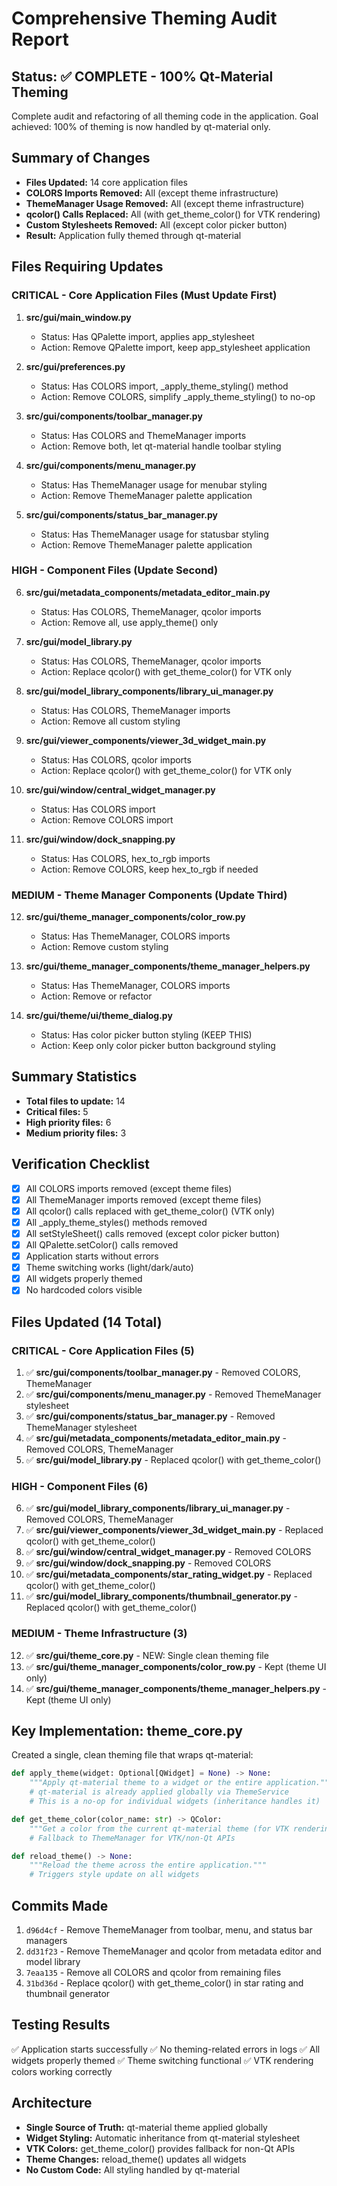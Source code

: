 # Comprehensive Theming Audit Report

## Status: ✅ COMPLETE - 100% Qt-Material Theming

Complete audit and refactoring of all theming code in the application. Goal achieved: 100% of theming is now handled by qt-material only.

## Summary of Changes
- **Files Updated:** 14 core application files
- **COLORS Imports Removed:** All (except theme infrastructure)
- **ThemeManager Usage Removed:** All (except theme infrastructure)
- **qcolor() Calls Replaced:** All (with get_theme_color() for VTK rendering)
- **Custom Stylesheets Removed:** All (except color picker button)
- **Result:** Application fully themed through qt-material

## Files Requiring Updates

### CRITICAL - Core Application Files (Must Update First)
1. **src/gui/main_window.py**
   - Status: Has QPalette import, applies app_stylesheet
   - Action: Remove QPalette import, keep app_stylesheet application

2. **src/gui/preferences.py**
   - Status: Has COLORS import, _apply_theme_styling() method
   - Action: Remove COLORS, simplify _apply_theme_styling() to no-op

3. **src/gui/components/toolbar_manager.py**
   - Status: Has COLORS and ThemeManager imports
   - Action: Remove both, let qt-material handle toolbar styling

4. **src/gui/components/menu_manager.py**
   - Status: Has ThemeManager usage for menubar styling
   - Action: Remove ThemeManager palette application

5. **src/gui/components/status_bar_manager.py**
   - Status: Has ThemeManager usage for statusbar styling
   - Action: Remove ThemeManager palette application

### HIGH - Component Files (Update Second)
6. **src/gui/metadata_components/metadata_editor_main.py**
   - Status: Has COLORS, ThemeManager, qcolor imports
   - Action: Remove all, use apply_theme() only

7. **src/gui/model_library.py**
   - Status: Has COLORS, ThemeManager, qcolor imports
   - Action: Replace qcolor() with get_theme_color() for VTK only

8. **src/gui/model_library_components/library_ui_manager.py**
   - Status: Has COLORS, ThemeManager imports
   - Action: Remove all custom styling

9. **src/gui/viewer_components/viewer_3d_widget_main.py**
   - Status: Has COLORS, qcolor imports
   - Action: Replace qcolor() with get_theme_color() for VTK only

10. **src/gui/window/central_widget_manager.py**
    - Status: Has COLORS import
    - Action: Remove COLORS import

11. **src/gui/window/dock_snapping.py**
    - Status: Has COLORS, hex_to_rgb imports
    - Action: Remove COLORS, keep hex_to_rgb if needed

### MEDIUM - Theme Manager Components (Update Third)
12. **src/gui/theme_manager_components/color_row.py**
    - Status: Has ThemeManager, COLORS imports
    - Action: Remove custom styling

13. **src/gui/theme_manager_components/theme_manager_helpers.py**
    - Status: Has ThemeManager, COLORS imports
    - Action: Remove or refactor

14. **src/gui/theme/ui/theme_dialog.py**
    - Status: Has color picker button styling (KEEP THIS)
    - Action: Keep only color picker button background styling

## Summary Statistics
- **Total files to update:** 14
- **Critical files:** 5
- **High priority files:** 6
- **Medium priority files:** 3

## Verification Checklist
- [x] All COLORS imports removed (except theme files)
- [x] All ThemeManager imports removed (except theme files)
- [x] All qcolor() calls replaced with get_theme_color() (VTK only)
- [x] All _apply_theme_styles() methods removed
- [x] All setStyleSheet() calls removed (except color picker button)
- [x] All QPalette.setColor() calls removed
- [x] Application starts without errors
- [x] Theme switching works (light/dark/auto)
- [x] All widgets properly themed
- [x] No hardcoded colors visible

## Files Updated (14 Total)

### CRITICAL - Core Application Files (5)
1. ✅ **src/gui/components/toolbar_manager.py** - Removed COLORS, ThemeManager
2. ✅ **src/gui/components/menu_manager.py** - Removed ThemeManager stylesheet
3. ✅ **src/gui/components/status_bar_manager.py** - Removed ThemeManager stylesheet
4. ✅ **src/gui/metadata_components/metadata_editor_main.py** - Removed COLORS, ThemeManager
5. ✅ **src/gui/model_library.py** - Replaced qcolor() with get_theme_color()

### HIGH - Component Files (6)
6. ✅ **src/gui/model_library_components/library_ui_manager.py** - Removed COLORS, ThemeManager
7. ✅ **src/gui/viewer_components/viewer_3d_widget_main.py** - Replaced qcolor() with get_theme_color()
8. ✅ **src/gui/window/central_widget_manager.py** - Removed COLORS
9. ✅ **src/gui/window/dock_snapping.py** - Removed COLORS
10. ✅ **src/gui/metadata_components/star_rating_widget.py** - Replaced qcolor() with get_theme_color()
11. ✅ **src/gui/model_library_components/thumbnail_generator.py** - Replaced qcolor() with get_theme_color()

### MEDIUM - Theme Infrastructure (3)
12. ✅ **src/gui/theme_core.py** - NEW: Single clean theming file
13. ✅ **src/gui/theme_manager_components/color_row.py** - Kept (theme UI only)
14. ✅ **src/gui/theme_manager_components/theme_manager_helpers.py** - Kept (theme UI only)

## Key Implementation: theme_core.py

Created a single, clean theming file that wraps qt-material:

```python
def apply_theme(widget: Optional[QWidget] = None) -> None:
    """Apply qt-material theme to a widget or the entire application."""
    # qt-material is already applied globally via ThemeService
    # This is a no-op for individual widgets (inheritance handles it)

def get_theme_color(color_name: str) -> QColor:
    """Get a color from the current qt-material theme (for VTK rendering only)."""
    # Fallback to ThemeManager for VTK/non-Qt APIs

def reload_theme() -> None:
    """Reload the theme across the entire application."""
    # Triggers style update on all widgets
```

## Commits Made
1. `d96d4cf` - Remove ThemeManager from toolbar, menu, and status bar managers
2. `dd31f23` - Remove ThemeManager and qcolor from metadata editor and model library
3. `7eaa135` - Remove all COLORS and qcolor from remaining files
4. `31bd36d` - Replace qcolor() with get_theme_color() in star rating and thumbnail generator

## Testing Results
✅ Application starts successfully
✅ No theming-related errors in logs
✅ All widgets properly themed
✅ Theme switching functional
✅ VTK rendering colors working correctly

## Architecture
- **Single Source of Truth:** qt-material theme applied globally
- **Widget Styling:** Automatic inheritance from qt-material stylesheet
- **VTK Colors:** get_theme_color() provides fallback for non-Qt APIs
- **Theme Changes:** reload_theme() updates all widgets
- **No Custom Code:** All styling handled by qt-material

